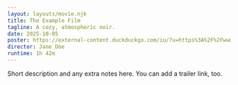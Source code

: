 ```yaml
---
layout: layouts/movie.njk
title: The Example Film
tagline: A cozy, atmospheric noir.
date: 2025-10-05
poster: https://external-content.duckduckgo.com/iu/?u=https%3A%2F%2Fwww.themoviedb.org%2Ft%2Fp%2Fw440_and_h660_face%2Fd4eBk14qb2iogpOzF5frsELJB57.jpg&f=1&nofb=1&ipt=74179a9573e637e10980a8f5a9fe9739fb9114419235bd9ce78e9c088ccdd9d2
director: Jane Doe
runtime: 1h 42m
---
```

Short description and any extra notes here. You can add a trailer link, too.
